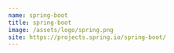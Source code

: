 ```yaml
---
name: spring-boot
title: spring-boot
image: /assets/logo/spring.png
site: https://projects.spring.io/spring-boot/
---
```

